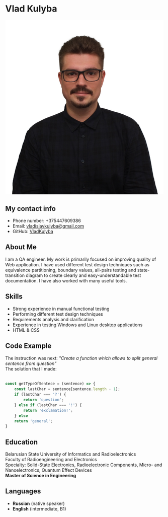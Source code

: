 # Vlad Kulyba
![MyPhoto](assets/images/ava.jpg)

## My contact info
* Phone number: +375447609386
* Email: <vladislavkulyba@gmail.com>
* GitHub: [VladKulyba](https://github.com/VladKulyba "Ссылка на GitHub")

## About Me
I am a QA engineer. My work is primarily focused on improving quality of Web application. I have used different test design techniques such as equivalence partitioning, boundary values, all-pairs testing and state-transition diagram to create clearly and easy-understandable test documentation. I have also worked with many useful tools.

## Skills
* Strong experience in manual functional testing
* Performing different test design techniques
* Requirements analysis and clarification
* Experience in testing Windows and Linux desktop applications
* HTML & CSS  


## Code Example
The instruction was next: *"Create a function which allows to split general sentence from question"*  
The solution that I made:
```javascript

const getTypeOfSentece = (sentence) => {
	const lastChar = sentence[sentence.length - 1];
	if (lastChar === '?') {
		return 'question';
	} else if (lastChar === '!') {
		return 'exclamation!';
	} else 
	return 'general';
}

```


## Education
Belarusian State University of Informatics and Radioelectronics  
Faculty of Radioengineering and Electronics  
Specialty: Solid-State Electronics, Radioelectronic Components, Micro- and Nanoelectronics, Quantum Effect Devices  
**Master of Science in Engineering**  

## Languages
* **Russian** (native speaker)
* **English** (intermediate, B1)

